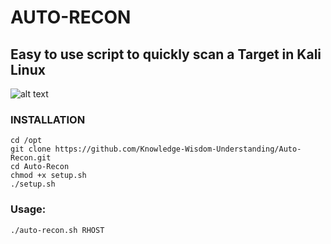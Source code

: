 # AUTO-RECON
## Easy to use script to quickly scan a Target in Kali Linux

![alt text](https://github.com/Knowledge-Wisdom-Understanding/Auto-Recon/blob/master/Auto-Recon-3-0.PNG)

### INSTALLATION
```
cd /opt
git clone https://github.com/Knowledge-Wisdom-Understanding/Auto-Recon.git
cd Auto-Recon
chmod +x setup.sh
./setup.sh
```

### Usage:
```
./auto-recon.sh RHOST
```
